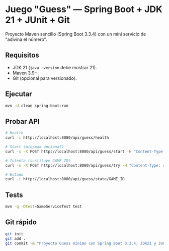 # Juego "Guess" — Spring Boot + JDK 21 + JUnit + Git

Proyecto Maven sencillo (Spring Boot 3.3.4) con un mini servicio de "adivina el número".

## Requisitos
- JDK 21 (`java -version` debe mostrar 21).
- Maven 3.9+.
- Git (opcional para versionado).

## Ejecutar
```bash
mvn -U clean spring-boot:run
```

## Probar API
```bash
# Health
curl -i http://localhost:8080/api/guess/health

# Start (min/max opcional)
curl -s -X POST http://localhost:8080/api/guess/start -H "Content-Type: application/json" -d '{"min":1,"max":10}'

# Intenta (sustituye GAME_ID)
curl -s -X POST http://localhost:8080/api/guess/try -H "Content-Type: application/json" -d '{"gameId":"GAME_ID","number":5}'

# Estado
curl -i http://localhost:8080/api/guess/state/GAME_ID
```

## Tests
```bash
mvn -q -Dtest=GameServiceTest test
```

## Git rápido
```bash
git init
git add .
git commit -m "Proyecto Guess mínimo con Spring Boot 3.3.4, JDK21 y JUnit"
```
